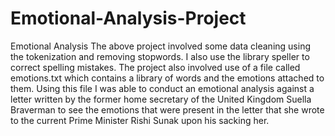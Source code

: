 # Emotional-Analysis-Project
Emotional Analysis
The above project involved some data cleaning using the tokenization and removing stopwords. I also use the library speller to correct spelling mistakes.
The project also involved use of a file called emotions.txt which contains a library of words and the emotions attached to them. Using this file I was able to conduct an emotional analysis against a letter written by the former home secretary of the United Kingdom Suella Braverman to see the emotions that were present in the letter that she wrote to the current Prime Minister Rishi Sunak upon his sacking her.
